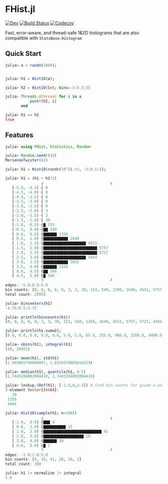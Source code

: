# FHist.jl

[![Dev](https://img.shields.io/badge/docs-dev-blue.svg)](https://moelf.github.io/FHist.jl/dev/)
[![Build Status](https://github.com/Moelf/FHist.jl/workflows/CI/badge.svg)](https://github.com/Moelf/FHist.jl/actions)
[![Codecov](https://codecov.io/gh/Moelf/FHist.jl/branch/master/graph/badge.svg)](https://codecov.io/gh/Moelf/FHist.jl)

Fast, error-aware, and thread-safe 1&2D histograms that are also compatible with `StatsBase.Histogram`

## Quick Start
```julia
julia> a = randn(1000);


julia> h1 = Hist1D(a);

julia> h2 = Hist1D(Int; bins=-3:0.5:3)

julia> Threads.@threads for i in a
           push!(h2, i)
       end

julia> h1 == h2
true
```

## Features
```julia
julia> using FHist, Statistics, Random

julia> Random.seed!(42)
MersenneTwister(42)

julia> h1 = Hist1D(randn(10^4).+2, -5:0.5:5);

julia> h1 = (h1 + h1*2)
                ┌                              ┐
   [-5.0, -4.5) ┤ 0
   [-4.5, -4.0) ┤ 0
   [-4.0, -3.5) ┤ 0
   [-3.5, -3.0) ┤ 0
   [-3.0, -2.5) ┤ 0
   [-2.5, -2.0) ┤ 3
   [-2.0, -1.5) ┤ 3
   [-1.5, -1.0) ┤ 39
   [-1.0, -0.5) ┤▇ 153
   [-0.5,  0.0) ┤▇▇ 540
   [ 0.0,  0.5) ┤▇▇▇▇▇▇ 1356
   [ 0.5,  1.0) ┤▇▇▇▇▇▇▇▇▇▇▇ 2640
   [ 1.0,  1.5) ┤▇▇▇▇▇▇▇▇▇▇▇▇▇▇▇▇▇▇▇ 4551
   [ 1.5,  2.0) ┤▇▇▇▇▇▇▇▇▇▇▇▇▇▇▇▇▇▇▇▇▇▇▇▇ 5757
   [ 2.0,  2.5) ┤▇▇▇▇▇▇▇▇▇▇▇▇▇▇▇▇▇▇▇▇▇▇▇▇ 5727
   [ 2.5,  3.0) ┤▇▇▇▇▇▇▇▇▇▇▇▇▇▇▇▇▇▇▇ 4494
   [ 3.0,  3.5) ┤▇▇▇▇▇▇▇▇▇▇▇ 2652
   [ 3.5,  4.0) ┤▇▇▇▇▇▇ 1326
   [ 4.0,  4.5) ┤▇▇ 546
   [ 4.5,  5.0) ┤▇ 168
                └                              ┘
edges: -5.0:0.5:5.0
bin counts: [0, 0, 0, 0, 0, 3, 3, 39, 153, 540, 1356, 2640, 4551, 5757, 5727, 4494, 2652, 1326, 546, 168]
total count: 29955

julia> bincenters(h1)
-4.75:0.5:4.75

julia> println(bincounts(h1))
[0, 0, 0, 0, 0, 3, 3, 39, 153, 540, 1356, 2640, 4551, 5757, 5727, 4494, 2652, 1326, 546, 168]

julia> println(h1.sumw2);
[0.0, 0.0, 0.0, 0.0, 0.0, 5.0, 5.0, 65.0, 255.0, 900.0, 2260.0, 4400.0, 7585.0, 9595.0, 9545.0, 7490.0, 4420.0, 2210.0, 910.0, 280.0]

julia> nbins(h1), integral(h1)
(20, 29955)

julia> mean(h1), std(h1)
(1.993865798698047, 1.0126978885814524)

julia> median(h1), quantile(h1, 0.5)
(1.7445284002084418, 1.7445284002084418)

julia> lookup.(Ref(h1), [-1.5,0,2.5]) # find bin counts for given x-axis values
3-element Vector{Int64}:
   39
 1356
 4494

julia> Hist1D(sample(h1; n=100))
                ┌                              ┐
   [-1.0,  0.0) ┤▇▇▇ 4
   [ 0.0,  1.0) ┤▇▇▇▇▇▇▇▇▇▇ 15
   [ 1.0,  2.0) ┤▇▇▇▇▇▇▇▇▇▇▇▇▇▇▇▇▇▇▇▇▇▇▇▇▇▇ 41
   [ 2.0,  3.0) ┤▇▇▇▇▇▇▇▇▇▇▇▇▇▇▇▇▇▇ 28
   [ 3.0,  4.0) ┤▇▇▇▇▇▇ 10
   [ 4.0,  5.0) ┤▇ 2
                └                              ┘
edges: -1.0:1.0:5.0
bin counts: [4, 15, 41, 28, 10, 2]
total count: 100

julia> h1 |> normalize |> integral
1.0
```
